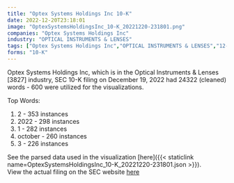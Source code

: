 ```yaml
---
title: "Optex Systems Holdings Inc 10-K"
date: 2022-12-20T23:18:01
image: "OptexSystemsHoldingsInc_10-K_20221220-231801.png"
companies: "Optex Systems Holdings Inc"
industry: "OPTICAL INSTRUMENTS & LENSES"
tags: ["Optex Systems Holdings Inc","OPTICAL INSTRUMENTS & LENSES","12-19-2022","10-K"]
forms: "10-K"
---
```

Optex Systems Holdings Inc, which is in the Optical Instruments & Lenses [3827] industry, SEC 10-K filing on December 19, 2022 had 24322 (cleaned) words - 600 were utilized for the visualizations.

Top Words:
1. 2 - 353 instances
2. 2022 - 298 instances
3. 1 - 282 instances
4. october - 260 instances
5. 3 - 226 instances


See the parsed data used in the visualization [here]({{< staticlink name=OptexSystemsHoldingsInc_10-K_20221220-231801.json >}}).  
View the actual filing on the SEC website [here](https://www.sec.gov/Archives/edgar/data/1397016/0001493152-22-035871.txt)
